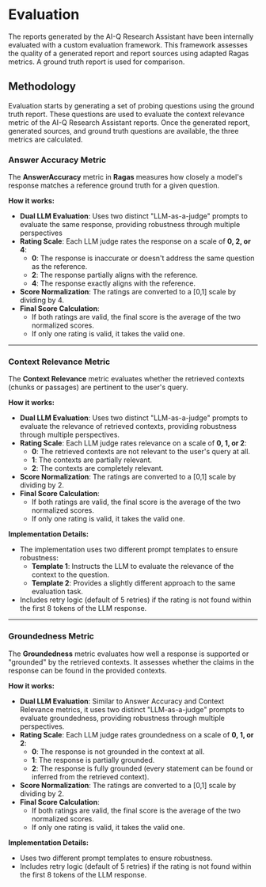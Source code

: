 # Evaluation 

The reports generated by the AI-Q Research Assistant have been internally evaluated with a custom evaluation framework. This framework assesses the quality of a generated report and report sources using adapted Ragas metrics. A ground truth report is used for comparison.

## Methodology 

Evaluation starts by generating a set of probing questions using the ground truth report. These questions are used to evaluate the context relevance metric of the AI-Q Research Assistant reports. Once the generated report, generated sources, and ground truth questions are available, the three metrics are calculated.


### Answer Accuracy Metric

The **AnswerAccuracy** metric in **Ragas** measures how closely a model's response matches a reference ground truth for a given question.

**How it works:**

- **Dual LLM Evaluation**: Uses two distinct "LLM-as-a-judge" prompts to evaluate the same response, providing robustness through multiple perspectives
- **Rating Scale**: Each LLM judge rates the response on a scale of **0, 2, or 4**:
  - **0**: The response is inaccurate or doesn't address the same question as the reference.
  - **2**: The response partially aligns with the reference.
  - **4**: The response exactly aligns with the reference.
- **Score Normalization**: The ratings are converted to a [0,1] scale by dividing by 4.
- **Final Score Calculation**: 
  - If both ratings are valid, the final score is the average of the two normalized scores.
  - If only one rating is valid, it takes the valid one.

---

### Context Relevance Metric

The **Context Relevance** metric evaluates whether the retrieved contexts (chunks or passages) are pertinent to the user's query.

**How it works:**

- **Dual LLM Evaluation**: Uses two distinct "LLM-as-a-judge" prompts to evaluate the relevance of retrieved contexts, providing robustness through multiple perspectives.
- **Rating Scale**: Each LLM judge rates relevance on a scale of **0, 1, or 2**:
  - **0**: The retrieved contexts are not relevant to the user's query at all.
  - **1**: The contexts are partially relevant.
  - **2**: The contexts are completely relevant.
- **Score Normalization**: The ratings are converted to a [0,1] scale by dividing by 2.
- **Final Score Calculation**:
  - If both ratings are valid, the final score is the average of the two normalized scores.
  - If only one rating is valid, it takes the valid one.

**Implementation Details:**

- The implementation uses two different prompt templates to ensure robustness:
  - **Template 1**: Instructs the LLM to evaluate the relevance of the context to the question.
  - **Template 2**: Provides a slightly different approach to the same evaluation task.
- Includes retry logic (default of 5 retries) if the rating is not found within the first 8 tokens of the LLM response.

---

### Groundedness Metric

The **Groundedness** metric evaluates how well a response is supported or "grounded" by the retrieved contexts. It assesses whether the claims in the response can be found in the provided contexts.

**How it works:**

- **Dual LLM Evaluation**: Similar to Answer Accuracy and Context Relevance metrics, it uses two distinct "LLM-as-a-judge" prompts to evaluate groundedness, providing robustness through multiple perspectives.
- **Rating Scale**: Each LLM judge rates groundedness on a scale of **0, 1, or 2**:
  - **0**: The response is not grounded in the context at all.
  - **1**: The response is partially grounded.
  - **2**: The response is fully grounded (every statement can be found or inferred from the retrieved context).
- **Score Normalization**: The ratings are converted to a [0,1] scale by dividing by 2.
- **Final Score Calculation**:
  - If both ratings are valid, the final score is the average of the two normalized scores.
  - If only one rating is valid, it takes the valid one.

**Implementation Details:**

- Uses two different prompt templates to ensure robustness.
- Includes retry logic (default of 5 retries) if the rating is not found within the first 8 tokens of the LLM response.
